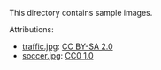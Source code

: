 This directory contains sample images.

Attributions:

* [traffic.jpg](https://commons.wikimedia.org/wiki/File:A1_traffic_-_geograph.org.uk_-_2974654.jpg): [CC BY-SA 2.0](https://creativecommons.org/licenses/by-sa/2.0/)
* [soccer.jpg](https://commons.wikimedia.org/wiki/File:KNVB_Campus_on_May_14_2019_%28VIII%29.jpg): [CC0 1.0](https://creativecommons.org/publicdomain/zero/1.0/)


